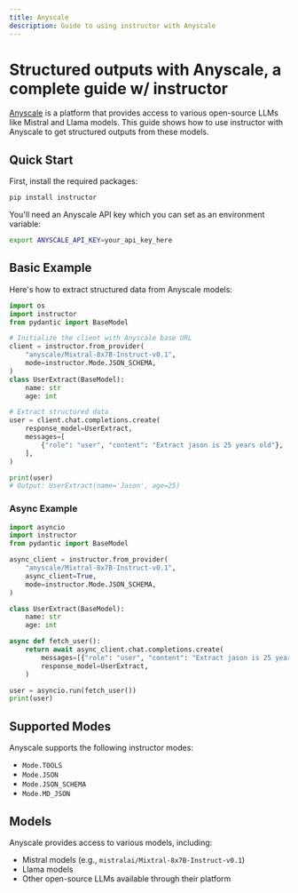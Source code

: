 ```yaml
---
title: Anyscale
description: Guide to using instructor with Anyscale
---
```


# Structured outputs with Anyscale, a complete guide w/ instructor

[Anyscale](https://www.anyscale.com/) is a platform that provides access to various open-source LLMs like Mistral and Llama models. This guide shows how to use instructor with Anyscale to get structured outputs from these models.

## Quick Start

First, install the required packages:

```bash
pip install instructor
```

You'll need an Anyscale API key which you can set as an environment variable:

```bash
export ANYSCALE_API_KEY=your_api_key_here
```

## Basic Example

Here's how to extract structured data from Anyscale models:

```python
import os
import instructor
from pydantic import BaseModel

# Initialize the client with Anyscale base URL
client = instructor.from_provider(
    "anyscale/Mixtral-8x7B-Instruct-v0.1",
    mode=instructor.Mode.JSON_SCHEMA,
)
class UserExtract(BaseModel):
    name: str
    age: int

# Extract structured data
user = client.chat.completions.create(
    response_model=UserExtract,
    messages=[
        {"role": "user", "content": "Extract jason is 25 years old"},
    ],
)

print(user)
# Output: UserExtract(name='Jason', age=25)
```

### Async Example

```python
import asyncio
import instructor
from pydantic import BaseModel

async_client = instructor.from_provider(
    "anyscale/Mixtral-8x7B-Instruct-v0.1",
    async_client=True,
    mode=instructor.Mode.JSON_SCHEMA,
)

class UserExtract(BaseModel):
    name: str
    age: int

async def fetch_user():
    return await async_client.chat.completions.create(
        messages=[{"role": "user", "content": "Extract jason is 25 years old"}],
        response_model=UserExtract,
    )

user = asyncio.run(fetch_user())
print(user)
```

## Supported Modes

Anyscale supports the following instructor modes:

- `Mode.TOOLS`
- `Mode.JSON`
- `Mode.JSON_SCHEMA`
- `Mode.MD_JSON`

## Models

Anyscale provides access to various models, including:

- Mistral models (e.g., `mistralai/Mixtral-8x7B-Instruct-v0.1`)
- Llama models
- Other open-source LLMs available through their platform

